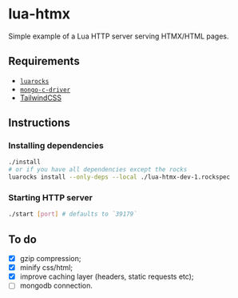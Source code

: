 # lua-htmx

Simple example of a Lua HTTP server serving HTMX/HTML pages.

## Requirements

- [`luarocks`](https://luarocks.org/#quick-start)
- [`mongo-c-driver`](https://github.com/mongodb/mongo-c-driver)
- [TailwindCSS](https://tailwindcss.com/docs/installation)

## Instructions

### Installing dependencies

```sh
./install
# or if you have all dependencies except the rocks
luarocks install --only-deps --local ./lua-htmx-dev-1.rockspec
```

### Starting HTTP server

```sh
./start [port] # defaults to `39179`
```

## To do

- [x] gzip compression;
- [x] minify css/html;
- [x] improve caching layer (headers, static requests etc);
- [ ] mongodb connection.
